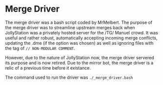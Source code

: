 # Merge Driver

The merge driver was a bash script coded by MrMelbert.
The purpose of the merge driver was to streamline upstream merges back when JollyStation was a privately hosted server for the /TG/ Manuel crowd.
It was useful and rather robust, automatically accepting incoming merge conflicts, updating the .dme (if the option was chosen) as well as ignoring files
with the tag of `// NON-MODULAR COMMENT`. 

However, due to the nature of JollyStation now, the merge driver servered its purpose and is now retired. Due to the mirror bot, the merge driver is a relic of
a previous time before it existance.

The command used to run the driver was `./_merge_driver.bash`
